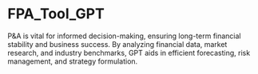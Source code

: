 # FPA_Tool_GPT
P&amp;A is vital for informed decision-making, ensuring long-term financial stability and business success. By analyzing financial data, market research, and industry benchmarks, GPT aids in efficient forecasting, risk management, and strategy formulation.
